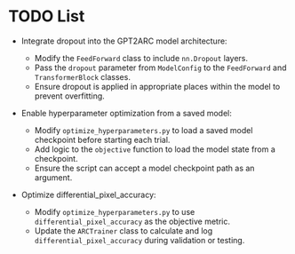 # TODO List

- Integrate dropout into the GPT2ARC model architecture:
  - Modify the `FeedForward` class to include `nn.Dropout` layers.
  - Pass the `dropout` parameter from `ModelConfig` to the `FeedForward` and `TransformerBlock` classes.
  - Ensure dropout is applied in appropriate places within the model to prevent overfitting.

- Enable hyperparameter optimization from a saved model:
  - Modify `optimize_hyperparameters.py` to load a saved model checkpoint before starting each trial.
  - Add logic to the `objective` function to load the model state from a checkpoint.
  - Ensure the script can accept a model checkpoint path as an argument.

- Optimize differential_pixel_accuracy:
  - Modify `optimize_hyperparameters.py` to use `differential_pixel_accuracy` as the objective metric.
  - Update the `ARCTrainer` class to calculate and log `differential_pixel_accuracy` during validation or testing.
